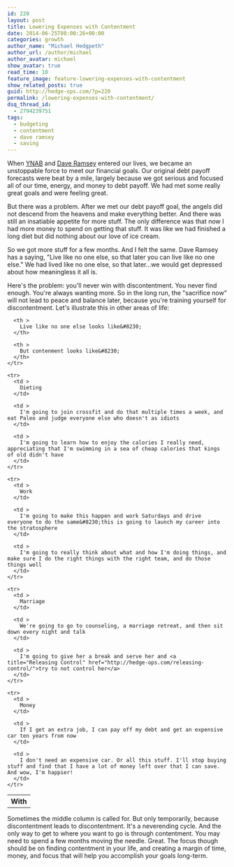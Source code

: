 ```yaml
---
id: 220
layout: post
title: Lowering Expenses with Contentment
date: 2014-06-25T08:00:26+00:00
categories: growth
author_name: "Michael Hedgpeth"
author_url: /author/michael
author_avatar: michael
show_avatar: true
read_time: 10
feature_image: feature-lowering-expenses-with-contentment 
show_related_posts: true 
guid: http://hedge-ops.com/?p=220
permalink: /lowering-expenses-with-contentment/
dsq_thread_id:
  - 2794239751
tags:
  - budgeting
  - contentment
  - dave ramsey
  - saving
---
```

When [YNAB](/you-need-a-budget/) and [Dave Ramsey](/move-the-needle-with-dave-ramsey/) entered our lives, we became an unstoppable force to meet our financial goals. Our original debt payoff forecasts were beat by a mile, largely because we got serious and focused all of our time, energy, and money to debt payoff. We had met some really great goals and were feeling great.

But there was a problem. After we met our debt payoff goal, the angels did not descend from the heavens and make everything better. And there was still an insatiable appetite for more stuff. The only difference was that now I had more money to spend on getting that stuff. It was like we had finished a long diet but did nothing about our love of ice cream.

So we got more stuff for a few months. And I felt the same. Dave Ramsey has a saying, "Live like no one else, so that later you can live like no one else." We had lived like no one else, so that later&#8230;we would get depressed about how meaningless it all is.<!--more-->

Here's the problem: you'll never win with discontentment. You never find enough. You're always wanting more. So in the long run, the "sacrifice now" will not lead to peace and balance later, because you're training yourself for discontentment. Let's illustrate this in other areas of life:

<div class="table-responsive">
  <table  style="width:100%; "  class="easy-table easy-table-default " border="0">
    <tr>
      <th >
        With
      </th>
      
      <th >
        Live like no one else looks like&#8230;
      </th>
      
      <th >
        But contenment looks like&#8230;
      </th>
    </tr>
    
    <tr>
      <td >
        Dieting
      </td>
      
      <td >
        I'm going to join crossfit and do that multiple times a week, and eat Paleo and judge everyone else who doesn't as idiots
      </td>
      
      <td >
        I'm going to learn how to enjoy the calories I really need, appreciating that I'm swimming in a sea of cheap calories that kings of old didn't have
      </td>
    </tr>
    
    <tr>
      <td >
        Work
      </td>
      
      <td >
        I'm going to make this happen and work Saturdays and drive everyone to do the same&#8230;this is going to launch my career into the stratosphere
      </td>
      
      <td >
        I'm going to really think about what and how I'm doing things, and make sure I do the right things with the right team, and do those things well
      </td>
    </tr>
    
    <tr>
      <td >
        Marriage
      </td>
      
      <td >
        We're going to go to counseling, a marriage retreat, and then sit down every night and talk
      </td>
      
      <td >
        I'm going to give her a break and serve her and <a title="Releasing Control" href="http://hedge-ops.com/releasing-control/">try to not control her</a>
      </td>
    </tr>
    
    <tr>
      <td >
        Money
      </td>
      
      <td >
        If I get an extra job, I can pay off my debt and get an expensive car ten years from now
      </td>
      
      <td >
        I don't need an expensive car. Or all this stuff. I'll stop buying stuff and find that I have a lot of money left over that I can save. And wow, I'm happier!
      </td>
    </tr>
  </table>
</div>


  
Sometimes the middle column is called for. But only temporarily, because discontentment leads to discontentment. It's a neverending cycle. And the only way to get to where you want to go is through contentment. You may need to spend a few months moving the needle. Great. The focus though should be on finding contentment in your life, and creating a margin of time, money, and focus that will help you accomplish your goals long-term.